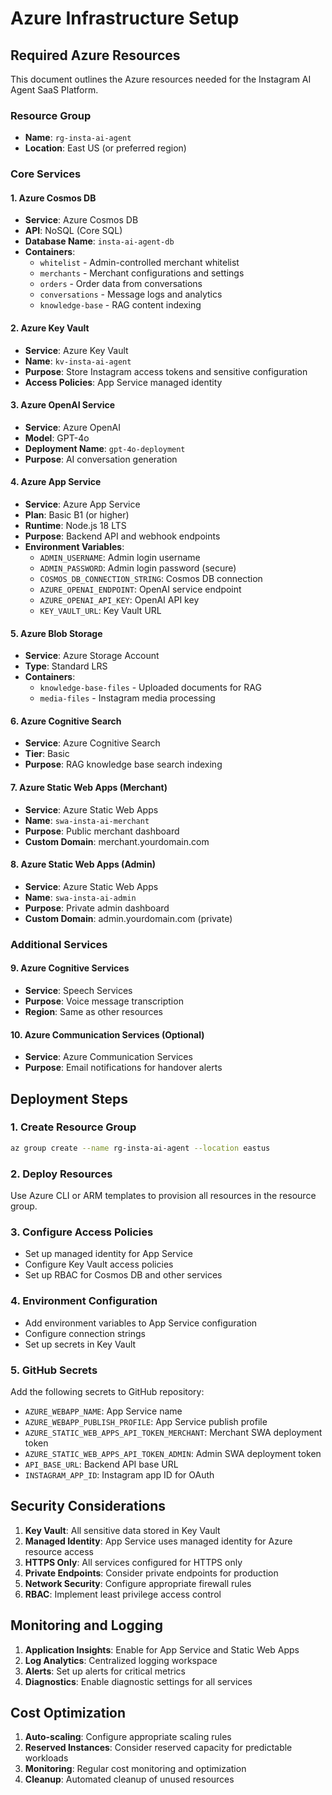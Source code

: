 # Azure Infrastructure Setup

## Required Azure Resources

This document outlines the Azure resources needed for the Instagram AI Agent SaaS Platform.

### Resource Group
- **Name**: `rg-insta-ai-agent`
- **Location**: East US (or preferred region)

### Core Services

#### 1. Azure Cosmos DB
- **Service**: Azure Cosmos DB
- **API**: NoSQL (Core SQL)
- **Database Name**: `insta-ai-agent-db`
- **Containers**:
  - `whitelist` - Admin-controlled merchant whitelist
  - `merchants` - Merchant configurations and settings
  - `orders` - Order data from conversations
  - `conversations` - Message logs and analytics
  - `knowledge-base` - RAG content indexing

#### 2. Azure Key Vault
- **Service**: Azure Key Vault
- **Name**: `kv-insta-ai-agent`
- **Purpose**: Store Instagram access tokens and sensitive configuration
- **Access Policies**: App Service managed identity

#### 3. Azure OpenAI Service
- **Service**: Azure OpenAI
- **Model**: GPT-4o
- **Deployment Name**: `gpt-4o-deployment`
- **Purpose**: AI conversation generation

#### 4. Azure App Service
- **Service**: Azure App Service
- **Plan**: Basic B1 (or higher)
- **Runtime**: Node.js 18 LTS
- **Purpose**: Backend API and webhook endpoints
- **Environment Variables**:
  - `ADMIN_USERNAME`: Admin login username
  - `ADMIN_PASSWORD`: Admin login password (secure)
  - `COSMOS_DB_CONNECTION_STRING`: Cosmos DB connection
  - `AZURE_OPENAI_ENDPOINT`: OpenAI service endpoint
  - `AZURE_OPENAI_API_KEY`: OpenAI API key
  - `KEY_VAULT_URL`: Key Vault URL

#### 5. Azure Blob Storage
- **Service**: Azure Storage Account
- **Type**: Standard LRS
- **Containers**:
  - `knowledge-base-files` - Uploaded documents for RAG
  - `media-files` - Instagram media processing

#### 6. Azure Cognitive Search
- **Service**: Azure Cognitive Search
- **Tier**: Basic
- **Purpose**: RAG knowledge base search indexing

#### 7. Azure Static Web Apps (Merchant)
- **Service**: Azure Static Web Apps
- **Name**: `swa-insta-ai-merchant`
- **Purpose**: Public merchant dashboard
- **Custom Domain**: merchant.yourdomain.com

#### 8. Azure Static Web Apps (Admin)
- **Service**: Azure Static Web Apps
- **Name**: `swa-insta-ai-admin`
- **Purpose**: Private admin dashboard
- **Custom Domain**: admin.yourdomain.com (private)

### Additional Services

#### 9. Azure Cognitive Services
- **Service**: Speech Services
- **Purpose**: Voice message transcription
- **Region**: Same as other resources

#### 10. Azure Communication Services (Optional)
- **Service**: Azure Communication Services
- **Purpose**: Email notifications for handover alerts

## Deployment Steps

### 1. Create Resource Group
```bash
az group create --name rg-insta-ai-agent --location eastus
```

### 2. Deploy Resources
Use Azure CLI or ARM templates to provision all resources in the resource group.

### 3. Configure Access Policies
- Set up managed identity for App Service
- Configure Key Vault access policies
- Set up RBAC for Cosmos DB and other services

### 4. Environment Configuration
- Add environment variables to App Service configuration
- Configure connection strings
- Set up secrets in Key Vault

### 5. GitHub Secrets
Add the following secrets to GitHub repository:
- `AZURE_WEBAPP_NAME`: App Service name
- `AZURE_WEBAPP_PUBLISH_PROFILE`: App Service publish profile
- `AZURE_STATIC_WEB_APPS_API_TOKEN_MERCHANT`: Merchant SWA deployment token
- `AZURE_STATIC_WEB_APPS_API_TOKEN_ADMIN`: Admin SWA deployment token
- `API_BASE_URL`: Backend API base URL
- `INSTAGRAM_APP_ID`: Instagram app ID for OAuth

## Security Considerations

1. **Key Vault**: All sensitive data stored in Key Vault
2. **Managed Identity**: App Service uses managed identity for Azure resource access
3. **HTTPS Only**: All services configured for HTTPS only
4. **Private Endpoints**: Consider private endpoints for production
5. **Network Security**: Configure appropriate firewall rules
6. **RBAC**: Implement least privilege access control

## Monitoring and Logging

1. **Application Insights**: Enable for App Service and Static Web Apps
2. **Log Analytics**: Centralized logging workspace
3. **Alerts**: Set up alerts for critical metrics
4. **Diagnostics**: Enable diagnostic settings for all services

## Cost Optimization

1. **Auto-scaling**: Configure appropriate scaling rules
2. **Reserved Instances**: Consider reserved capacity for predictable workloads
3. **Monitoring**: Regular cost monitoring and optimization
4. **Cleanup**: Automated cleanup of unused resources 